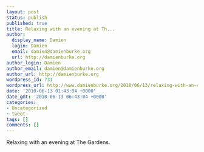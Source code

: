 ```yaml
---
layout: post
status: publish
published: true
title: Relaxing with an evening at Th...
author:
  display_name: Damien
  login: Damien
  email: damien@damienburke.org
  url: http://damienburke.org
author_login: Damien
author_email: damien@damienburke.org
author_url: http://damienburke.org
wordpress_id: 731
wordpress_url: http://www.damienburke.org/2010/06/13/relaxing-with-an-evening-at-th/
date: '2010-06-13 01:43:04 +0000'
date_gmt: '2010-06-13 06:43:04 +0000'
categories:
- Uncategorized
- tweet
tags: []
comments: []
---
```

<p>Relaxing with an evening at The Gardens.</p>
